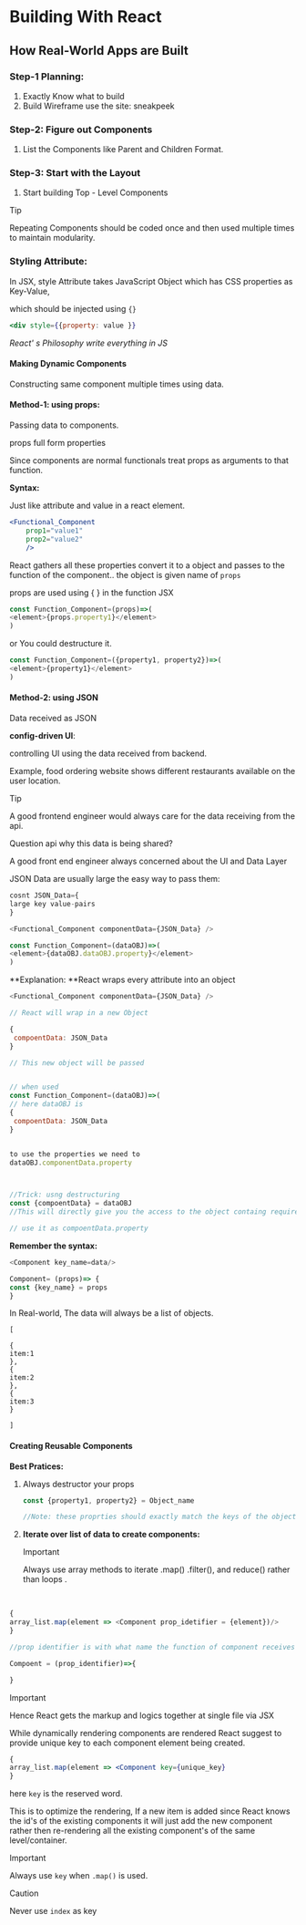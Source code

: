 # Building With React

## How Real-World Apps are Built

### Step-1 Planning:

1. Exactly Know what to build 
2. Build Wireframe use the site: sneakpeek  

### Step-2: Figure out Components

1. List the Components like Parent and Children Format.

### Step-3: Start with the Layout

1. Start building Top - Level Components

> [!TIP]
> 
>   Repeating Components should be coded once and then used multiple times to maintain modularity.

### Styling Attribute:

In JSX, style Attribute takes JavaScript Object which has CSS properties as Key-Value,

which should be injected using `{}`

```jsx
<div style={{property: value }}
```

*React' s Philosophy write everything in JS*

#### Making Dynamic Components

Constructing same component multiple times using data. 

#### Method-1: using props:

 Passing data to components.

props full form properties

Since components are normal functionals treat props as arguments to that function.

**Syntax:**

Just like attribute and value in a react element.

```jsx
<Functional_Component 
    prop1="value1"
    prop2="value2"
    />
```

React gathers all these properties convert it to a object and passes to the function of the component..    the object is given name of `props` 

props are used using { } in the function JSX

```js
const Function_Component=(props)=>(
<element>{props.property1}</element>
)
```

or You could destructure it.

```js
const Function_Component=({property1, property2})=>(
<element>{property1}</element>
)
```

#### Method-2: using JSON

Data received as JSON

**config-driven UI**:

controlling UI using the data received from backend.

Example, food ordering website shows different restaurants available on the user location.

> [!TIP]
> 
> A good frontend engineer would always care for the data receiving from the api.
> 
> Question api why this data is being shared?
> 
> A good front end engineer always concerned about the  UI and Data Layer

JSON Data are usually large the easy way to pass them:

```js
cosnt JSON_Data={
large key value-pairs
}

<Functional_Component componentData={JSON_Data} />

const Function_Component=(dataOBJ)=>(
<element>{dataOBJ.dataOBJ.property}</element>
)
```

 **Explanation: **React wraps every attribute into an object

```js
<Functional_Component componentData={JSON_Data} />

// React will wrap in a new Object

{
 compoentData: JSON_Data
}

// This new object will be passed 


// when used  
const Function_Component=(dataOBJ)=>(
// here dataOBJ is 
{
 compoentData: JSON_Data
}


to use the properties we need to 
dataOBJ.componentData.property



//Trick: usng destructuring
const {compoentData} = dataOBJ
//This will directly give you the access to the object containg required properties

// use it as compoentData.property
```

**Remember the syntax:**

```js
<Component key_name=data/>

Component= (props)=> {  
const {key_name} = props
}
```

In Real-world, The data will always be a list of objects.

```
[

{
item:1
},
{
item:2
},
{
item:3
}

]
```

#### Creating Reusable Components

**Best Pratices:**

1. Always destructor your props
   
   ```js
   const {property1, property2} = Object_name
   
   //Note: these proprties should exactly match the keys of the object
   ```

2. **Iterate over list of data to create components:**
   
   > [!IMPORTANT]
   > 
   > Always use array methods to iterate .map() .filter(), and reduce() rather than loops .

​    

```js
{
array_list.map(element => <Component prop_idetifier = {element})/>
}

//prop identifier is with what name the function of component receives the prop

Compoent = (prop_identifier)=>{

}
```

> [!IMPORTANT]
> 
> Hence React gets the markup and logics together at single file via JSX

While dynamically rendering components are rendered React suggest to provide unique key to  each component element being created.

```jsx
{
array_list.map(element => <Component key={unique_key}                     prop_idetifier = {element})/>
}
```

here `key` is the reserved word.

This is to optimize the rendering,  If a new item is added since React knows the id's of the existing components it will just add the new component rather then re-rendering all the existing component's of the same level/container.

> [!IMPORTANT]
> 
> Always use `key` when `.map()` is used.

> [!CAUTION]
> 
> Never use `index` as key
